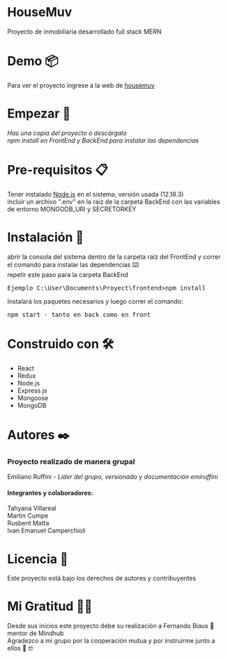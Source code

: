 # HouseMuv
Proyecto de inmobiliaria desarrollado full stack MERN 

# Demo 📦
Para ver el proyecto ingrese a la web de <a href="https://housemuv-white.herokuapp.com/">housemuv</a>

# Empezar 🚀
<i>Has una copia del proyecto o descárgalo</i><br>
<i>npm install en FrontEnd y BackEnd para instalar las dependencias</i>

# Pre-requisitos 📋
Tener instalado <a href="https://nodejs.org/en/">Node.js</a> en el sistema, versión usada (12.18.3)<br>
incluir un archivo ".env" en la raíz de la carpeta BackEnd con las variables de entorno MONGODB_URI y SECRETORKEY

# Instalación 🔧
abrir la consola del sistema dentro de la carpeta raíz del FrontEnd y correr el comando para instalar las dependencias ⌨️<br>
repetir este paso para la carpeta BackEnd<br>
<pre>Ejemplo C:\User\Documents\Proyect\frontend>npm install</pre>
Instalará los paquetes necesarios y luego correr el comando:<br>
<pre>npm start - tanto en back como en front </pre> 

# Construido con 🛠️
<ul>
  <li>React</li>
  <li>Redux</li>
  <li>Node.js</li>
  <li>Express.js</li>
  <li>Mongoose</li>
  <li>MongoDB</li>
</ul>

# Autores ✒️
<h3>  Proyecto realizado de manera grupal</h3>
Emiliano Ruffini -<i> Lider del grupo, versionado y documentación emiruffini</i>
<h4>Integrantes y colaboradores:</h4>
Tahyana Villareal<br>
Martin Cumpe<br>
Rusbent Matta<br>
Ivan Emanuel Camperchioli

# Licencia 📄
Este proyecto está bajo los derechos de autores y contribuyentes 

# Mi Gratitud 🎁📢
Desde sus inicios este proyecto debe su realización a Fernando Biaus 🙌 mentor de Mindhub<br> 
Agradezco a mi grupo por la cooperación mutua y por instruirme junto a ellos 👏 🤓
